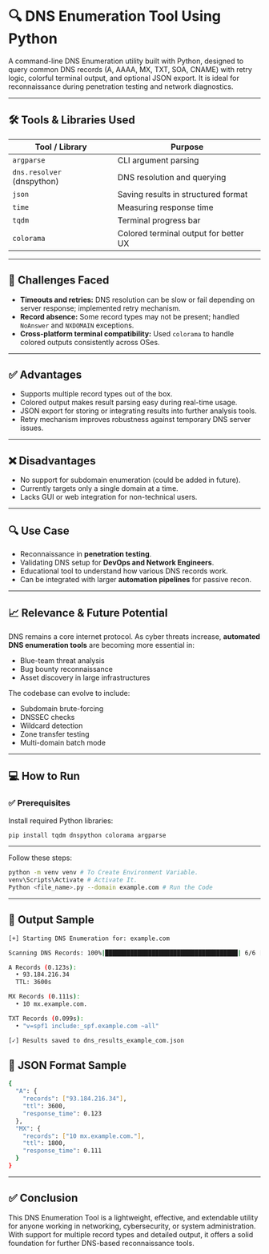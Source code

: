 # 🔍 DNS Enumeration Tool Using Python 

A command-line DNS Enumeration utility built with Python, designed to query common DNS records (A, AAAA, MX, TXT, SOA, CNAME) with retry logic, colorful terminal output, and optional JSON export. It is ideal for reconnaissance during penetration testing and network diagnostics.

---

## 🛠 Tools & Libraries Used

| Tool / Library | Purpose |
|----------------|---------|
| `argparse`     | CLI argument parsing |
| `dns.resolver` (dnspython) | DNS resolution and querying |
| `json`         | Saving results in structured format |
| `time`         | Measuring response time |
| `tqdm`         | Terminal progress bar |
| `colorama`     | Colored terminal output for better UX |

---

## 🚧 Challenges Faced

- **Timeouts and retries:** DNS resolution can be slow or fail depending on server response; implemented retry mechanism.
- **Record absence:** Some record types may not be present; handled `NoAnswer` and `NXDOMAIN` exceptions.
- **Cross-platform terminal compatibility:** Used `colorama` to handle colored outputs consistently across OSes.

---

## ✅ Advantages

- Supports multiple record types out of the box.
- Colored output makes result parsing easy during real-time usage.
- JSON export for storing or integrating results into further analysis tools.
- Retry mechanism improves robustness against temporary DNS server issues.

---

## ❌ Disadvantages

- No support for subdomain enumeration (could be added in future).
- Currently targets only a single domain at a time.
- Lacks GUI or web integration for non-technical users.

---

## 🔍 Use Case

- Reconnaissance in **penetration testing**.
- Validating DNS setup for **DevOps and Network Engineers**.
- Educational tool to understand how various DNS records work.
- Can be integrated with larger **automation pipelines** for passive recon.

---

## 📈 Relevance & Future Potential

DNS remains a core internet protocol. As cyber threats increase, **automated DNS enumeration tools** are becoming more essential in:
- Blue-team threat analysis
- Bug bounty reconnaissance
- Asset discovery in large infrastructures

The codebase can evolve to include:
- Subdomain brute-forcing
- DNSSEC checks
- Wildcard detection
- Zone transfer testing
- Multi-domain batch mode

---

## 💻 How to Run

### ✅ Prerequisites

Install required Python libraries:

```bash
pip install tqdm dnspython colorama argparse
```

---

Follow these steps:
```bash
python -m venv venv # To Create Environment Variable.
venv\Scripts\Activate # Activate It.
Python <file_name>.py --domain example.com # Run the Code
```

---

## 📁 Output Sample

```bash
[+] Starting DNS Enumeration for: example.com

Scanning DNS Records: 100%|█████████████████████████████████████| 6/6 [00:05<00:00,  1.10type/s]

A Records (0.123s):
  • 93.184.216.34
  TTL: 3600s

MX Records (0.111s):
  • 10 mx.example.com.

TXT Records (0.099s):
  • "v=spf1 include:_spf.example.com ~all"

[✓] Results saved to dns_results_example_com.json
```
## 🧪 JSON Format Sample

```bash
{
  "A": {
    "records": ["93.184.216.34"],
    "ttl": 3600,
    "response_time": 0.123
  },
  "MX": {
    "records": ["10 mx.example.com."],
    "ttl": 1800,
    "response_time": 0.111
  }
}
```

---

## ✅ Conclusion

This DNS Enumeration Tool is a lightweight, effective, and extendable utility for anyone working in networking, cybersecurity, or system administration. With support for multiple record types and detailed output, it offers a solid foundation for further DNS-based reconnaissance tools.
